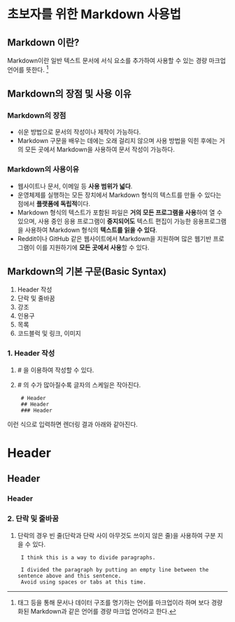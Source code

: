 # 초보자를 위한 Markdown 사용법


## Markdown 이란?
Markdown이란 일반 텍스트 문서에 서식 요소를 추가하여 사용할 수 있는 경량 마크업 언어를 뜻한다. [^경량 마크업 언어]
[^경량 마크업 언어]: 태그 등을 통해 문서나 데이터 구조를 명기하는 언어를 마크업이라 하며 보다 경량화된 Markdown과 같은 언어를 경량 마크업 언어라고 한다.


## Markdown의 장점 및 사용 이유

### Markdown의 장점
- 쉬운 방법으로 문서의 작성이나 제작이 가능하다.
- Markdown 구문을 배우는 데에는 오래 걸리지 않으며 사용 방법을 익힌 후에는 거의 모든 곳에서 Markdown을 사용하여 문서 작성이 가능하다.

### Markdown의 사용이유
- 웹사이트나 문서, 이메일 등 **사용 범위가 넓다**.
- 운영체제를 실행하는 모든 장치에서 Markdown 형식의 텍스트를 만들 수 있다는 점에서 **플랫폼에 독립적**이다.
- Markdown 형식의 텍스트가 포함된 파일은 **거의 모든 프로그램을 사용**하여 열 수 있으며, 사용 중인 응용 프로그램이 **중지되어도** 텍스트 편집이 가능한 응용프로그램을 사용하여 Markdown 형식의 **텍스트를 읽을 수 있다**.
- Reddit이나 GitHub 같은 웹사이트에서 Markdown을 지원하며 많은 웹기반 프로그램이 이를 지원하기에 **모든 곳에서 사용**할 수 있다.


## Markdown의 기본 구문(Basic Syntax)
1. Header 작성
2. 단락 및 줄바꿈
3. 강조
4. 인용구
5. 목록
6. 코드블럭 및 링크, 이미지

### 1. Header 작성

1. \# 을 이용하여 작성할 수 있다.
2. \# 의 수가 많아질수록 글자의 스케일은 작아진다.

        # Header
        ## Header
        ### Header
이런 식으로 입력하면 렌더링 결과 아래와 같아진다.
 # Header
 ## Header
 ### Header

### 2. 단락 및 줄바꿈
1. 단락의 경우 빈 줄(단락과 단락 사이 아무것도 쓰이지 않은 줄)을 사용하여 구분 지을 수 있다.
        
        I think this is a way to divide paragraphs. 
        
        I divided the paragraph by putting an empty line between the sentence above and this sentence.
        Avoid using spaces or tabs at this time.
